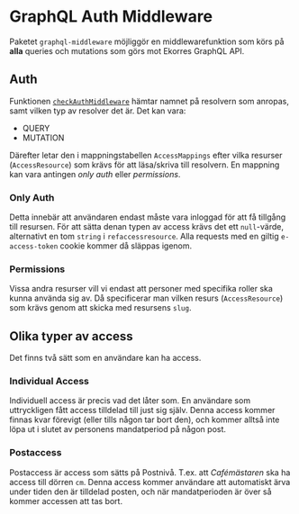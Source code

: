 # GraphQL Auth Middleware

Paketet `graphql-middleware` möjliggör en middlewarefunktion som körs på **alla** queries och mutations som görs mot Ekorres GraphQL API.

## Auth
Funktionen [`checkAuthMiddleware`](auth.middleware.ts) hämtar namnet på resolvern som anropas, samt vilken typ av resolver det är. Det kan vara:

- QUERY
- MUTATION

Därefter letar den i mappningstabellen `AccessMappings` efter vilka resurser (`AccessResource`) som krävs för att läsa/skriva till resolvern. En mappning kan vara antingen *only auth* eller *permissions*.

### Only Auth
Detta innebär att användaren endast måste vara inloggad för att få tillgång till resursen. För att sätta denan typen av access krävs det ett `null`-värde, alternativt en tom `string` i `refaccessresource`. Alla requests med en giltig `e-access-token` cookie kommer då släppas igenom.

### Permissions
Vissa andra resurser vill vi endast att personer med specifika roller ska kunna använda sig av. Då specificerar man vilken resurs (`AccessResource`) som krävs genom att skicka med resursens `slug`.

## Olika typer av access
Det finns två sätt som en användare kan ha access.

### Individual Access
Individuell access är precis vad det låter som. En användare som uttryckligen fått access tilldelad till just sig själv. Denna access kommer finnas kvar förevigt (eller tills någon tar bort den), och kommer alltså inte löpa ut i slutet av personens mandatperiod på någon post.

### Postaccess
Postaccess är access som sätts på Postnivå. T.ex. att *Cafémästaren* ska ha access till dörren  `cm`. Denna access kommer användare att automatiskt ärva under tiden den är tilldelad posten, och när mandatperioden är över så kommer accessen att tas bort.